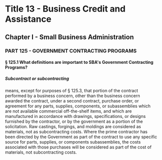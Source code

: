 
# Title 13 - Business Credit and Assistance
## Chapter I - Small Business Administration
### PART 125 - GOVERNMENT CONTRACTING PROGRAMS
#### § 125.1 What definitions are important to SBA's Government Contracting Programs?
##### Subcontract or subcontracting

means, except for purposes of § 125.3, that portion of the contract performed by a business concern, other than the business concern awarded the contract, under a second contract, purchase order, or agreement for any parts, supplies, components, or subassemblies which are not available commercial off-the-shelf items, and which are manufactured in accordance with drawings, specifications, or designs furnished by the contractor, or by the government as a portion of the solicitation. Raw castings, forgings, and moldings are considered as materials, not as subcontracting costs. Where the prime contractor has been directed by the Government as part of the contract to use any specific source for parts, supplies, or components subassemblies, the costs associated with those purchases will be considered as part of the cost of materials, not subcontracting costs.
